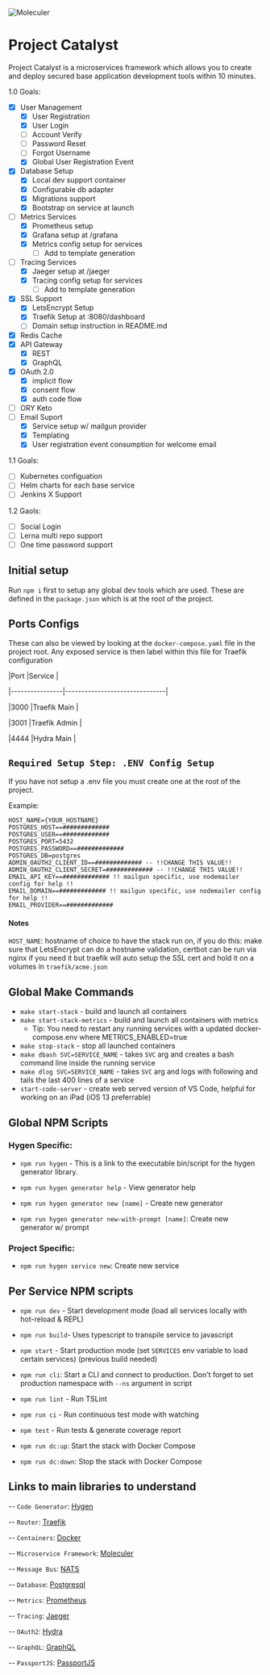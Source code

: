 
![Moleculer](https://badgen.net/badge/Powered%20by/Moleculer/0e83cd)

# Project Catalyst

Project Catalyst is a microservices framework which allows you to create and deploy secured base application development tools within 10 minutes.

1.0 Goals:
 - [x] User Management
	 - [x] User Registration
	 - [x] User Login
	 - [ ] Account Verify
	 - [ ] Password Reset
	 - [ ] Forgot Username
	 - [x] Global User Registration Event
 - [x] Database Setup
	 - [x] Local dev support container
	 - [x] Configurable db adapter
	 - [x] Migrations support
	 - [x] Bootstrap on service at launch
 - [ ] Metrics Services
	 - [x] Prometheus setup
	 - [x]  Grafana setup at /grafana
	 - [x]  Metrics config setup for services
		 - [ ] Add to template generation
 - [ ] Tracing Services
	 - [x] Jaeger setup at /jaeger
	 - [x] Tracing config setup for services
		 - [ ] Add to template generation
 - [x] SSL Support
	 - [x]  LetsEncrypt Setup
	 - [x]  Traefik Setup at :8080/dashboard
	 - [ ]  Domain setup instruction in README.md
 - [x] Redis Cache
 - [x] API Gateway
	 - [x] REST
	 - [x] GraphQL
 - [x] OAuth 2.0
   - [x] implicit flow
   - [x] consent flow
   - [x] auth code flow
 - [ ] ORY Keto
 - [ ] Email Suport
   - [x] Service setup w/ mailgun provider 
   - [x] Templating
   - [x] User registration event consumption for welcome email

1.1 Goals:
  - [ ] Kubernetes configuation
  - [ ] Helm charts for each base service
  - [ ] Jenkins X Support

1.2 Gaols: 
  - [ ] Social Login
  - [ ] Lerna multi repo support
  - [ ] One time password support
	
## Initial setup

  

Run `npm i` first to setup any global dev tools which are used. These are defined in the `package.json` which is at the root of the project.

  

## Ports Configs

  

These can also be viewed by looking at the `docker-compose.yaml` file in the project root. Any exposed service is then label within this file for Traefik configuration

  

|Port |Service |

|----------------|-------------------------------|

|3000 |Traefik Main |

|3001 |Traefik Admin |

|4444 |Hydra Main |

## `Required Setup Step: .ENV Config Setup`

  

If you have not setup a .env file you must create one at the root of the project.

  

Example:

  
```
HOST_NAME={YOUR_HOSTNAME}
POSTGRES_HOST==#############
POSTGRES_USER==#############
POSTGRES_PORT=5432
POSTGRES_PASSWORD==#############
POSTGRES_DB=postgres
ADMIN_OAUTH2_CLIENT_ID==############# -- !!CHANGE THIS VALUE!!
ADMIN_OAUTH2_CLIENT_SECRET=############# -- !!CHANGE THIS VALUE!!
EMAIL_API_KEY==############# !! mailgun specific, use nodemailer config for help !!
EMAIL_DOMAIN==############# !! mailgun specific, use nodemailer config for help !!
EMAIL_PROVIDER==#############
```

#### Notes

  

`HOST_NAME`: hostname of choice to have the stack run on, if you do this: make sure that LetsEncrypt can do a hostname validation, certbot can be run via nginx if you need it but traefik will auto setup the SSL cert and hold it on a volumes in `traefik/acme.json`

## Global Make Commands
- `make start-stack` - build and launch all containers
- `make start-stack-metrics` - build and launch all containers with metrics
  - Tip: You need to restart any running services with a updated docker-compose.env where METRICS_ENABLED=true
- `make stop-stack` - stop all launched containers
- `make dbash SVC=SERVICE_NAME` - takes `SVC` arg and creates a bash command line inside the running service
- `make dlog SVC=SERVICE_NAME` - takes `SVC` arg and logs with following and tails the last 400 lines of a service
- `start-code-server` - create web served version of VS Code, helpful for working on an iPad (iOS 13 preferrable)

## Global NPM Scripts

  

### Hygen Specific:

- `npm run hygen` - This is a link to the executable bin/script for the hygen generator library.

- `npm run hygen generator help` - View generator help

- `npm run hygen generator new [name]` - Create new generator

- `npm run hygen generator new-with-prompt [name]`: Create new generator w/ prompt

### Project Specific:

- `npm run hygen service new`: Create new service

  

## Per Service NPM scripts

- `npm run dev` - Start development mode (load all services locally with hot-reload & REPL)

  

- `npm run build`- Uses typescript to transpile service to javascript

  

- `npm start` - Start production mode (set `SERVICES` env variable to load certain services) (previous build needed)

  

- `npm run cli`: Start a CLI and connect to production. Don't forget to set production namespace with `--ns` argument in script

  

- `npm run lint` - Run TSLint

  

- `npm run ci` - Run continuous test mode with watching

  

- `npm test` - Run tests & generate coverage report

  

- `npm run dc:up`: Start the stack with Docker Compose

  

- `npm run dc:down`: Stop the stack with Docker Compose

  

## Links to main libraries to understand

-- `Code Generator`: [Hygen](https://www.hygen.io/)

-- `Router`: [Traefik](https://docs.traefik.io/)

-- `Containers`: [Docker](https://docker.com/)

-- `Microservice Framework`: [Moleculer](http://moleculer.services/)

-- `Message Bus`: [NATS](https://nats-io.github.io/docs/)

-- `Database`: [Postgresql](https://www.postgresql.org/)

-- `Metrics`: [Prometheus](https://prometheus.io/)

-- `Tracing`: [Jaeger](https://www.jaegertracing.io/)

-- `OAuth2`: [Hydra](https://www.ory.sh/hydra)

-- `GraphQL`: [GraphQL](https://graphql.org/)

-- `PassportJS`: [PassportJS](https://passportjs.org)